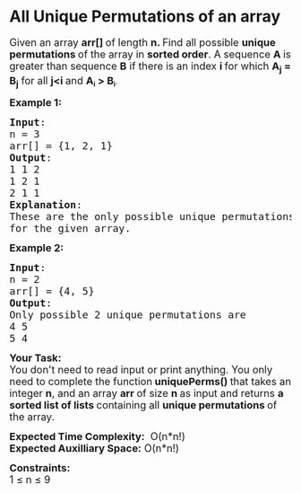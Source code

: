 <h1>All Unique Permutations of an array</h1>
<div class="problems_problem_content__Xm_eO"><p><span style="font-size: 18px;">Given an array <strong>arr[] </strong>of length <strong>n. </strong>Find all possible <strong>unique permutations </strong>of the array in <strong>sorted order</strong>. A sequence <strong>A </strong>is greater than sequence <strong>B</strong> if there is an index <strong>i </strong>for which <strong>A<sub>j</sub> = B<sub>j</sub></strong> for all <strong>j&lt;i </strong>and&nbsp;</span><strong><span style="font-size: 18px;">A</span><sub>i</sub><span style="font-size: 18px;"> &gt; B</span><sub>i</sub></strong>.</p>
<p><span style="font-size: 18px;"><strong>Example 1:</strong></span></p>
<pre><span style="font-size: 18px;"><strong>Input</strong>: 
n = 3
arr[] = {1, 2, 1}
<strong>Output</strong>: 
1 1 2
1 2 1
2 1 1
<strong>Explanation</strong>:
These are the only possible unique permutations
for the given array.</span>
</pre>
<p><span style="font-size: 18px;"><strong>Example 2:</strong></span></p>
<pre><span style="font-size: 18px;"><strong>Input</strong>: 
n = 2
arr[] = {4, 5}
<strong>Output</strong>: 
Only possible 2 unique permutations are<br>4 5
5 4
</span></pre>
<p><strong><span style="font-size: 18px;">Your Task:</span></strong><br><span style="font-size: 18px;">You don't need to read input or print anything.&nbsp;You only need to complete the function<strong> uniquePerms()&nbsp;</strong>that takes an integer <strong>n</strong>, and an array <strong>arr </strong>of size <strong>n </strong>as input and returns <strong>a sorted list of lists </strong>containing all <strong>unique permutations </strong>of the array.</span></p>
<p><span style="font-size: 18px;"><strong>Expected Time Complexity:</strong> &nbsp;O(n*n!)<br><strong>Expected Auxilliary Space:</strong> O(n*n!)</span></p>
<p><span style="font-size: 18px;"><strong>Constraints:</strong></span><br><span style="font-size: 18px;">1 ≤ n ≤ 9<br></span></p></div>
